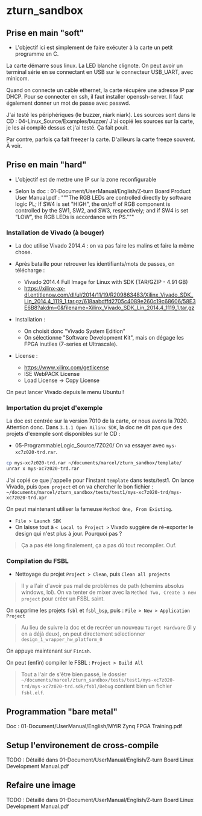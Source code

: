 # zturn_sandbox
## Prise en main "soft"
* L'objectif ici est simplement de faire exécuter à la carte un petit programme en C.

La carte démarre sous linux. La LED blanche clignote.
On peut avoir un terminal série en se connectant en USB sur le connecteur USB_UART, avec minicom.

Quand on connecte un cable ethernet, la carte récupère une adresse IP par DHCP. 
Pour se connecter en ssh, il faut installer openssh-server.
Il faut également donner un mot de passe avec passwd.

J'ai testé les périphériques (le buzzer, niark niark).
Les sources sont dans le CD : 04-Linux_Source/Examples/buzzer/
J'ai copié les sources sur la carte, je les ai compilé dessus et j'ai testé.
Ça fait pouit.

Par contre, parfois ça fait freezer la carte.
D'ailleurs la carte freeze souvent. À voir.

## Prise en main "hard"
* L'objectif est de mettre une IP sur la zone reconfigurable

* Selon la doc : 01-Document/UserManual/English/Z-turn Board Product User Manual.pdf : 
"""The RGB LEDs are controlled directly by software logic PL; If SW4 is set "HIGH",
the on/off of RGB component is controlled by the SW1, SW2, and SW3, respectively;
and if SW4 is set “LOW”, the RGB LEDs is accordance with PS."""

### Installation de Vivado (à bouger)
* La doc utilise Vivado 2014.4 : on va pas faire les malins et faire la même chose.
* Après bataille pour retrouver les identifiants/mots de passes, on télécharge :
	* Vivado 2014.4 Full Image for Linux with SDK (TAR/GZIP - 4.91 GB) 
	* https://xilinx-ax-dl.entitlenow.com/dl/ul/2014/11/19/R209863483/Xilinx_Vivado_SDK_Lin_2014.4_1119_1.tar.gz/618aabdffd2705c4089e260c19c68606/58E3E6B8?akdm=0&filename=Xilinx_Vivado_SDK_Lin_2014.4_1119_1.tar.gz

* Installation :
	* On choisit donc "Vivado System Edition"
	* On sélectionne "Software Development Kit", mais on dégage les FPGA inutiles (7-series et Ultrascale).

* License :
	* https://www.xilinx.com/getlicense
	* ISE WebPACK License
	* Load License -> Copy License

On peut lancer Vivado depuis le menu Ubuntu !

### Importation du projet d'exemple
La doc est centrée sur la version 7010 de la carte, or nous avons la 7020. Attention donc.
Dans `3.1.1 Open Xilinx SDK`, la doc ne dit pas que des projets d'exemple sont disponibles sur le CD :
* 05-ProgrammableLogic_Source/7Z020/
On va essayer avec `mys-xc7z020-trd.rar`.
```bash
cp mys-xc7z020-trd.rar ~/documents/marcel/zturn_sandbox/template/
unrar x mys-xc7z020-trd.rar
```
J'ai copié ce que j'appelle pour l'instant `template` dans tests/test1.
On lance Vivado, puis `Open project` et on va chercher le bon fichier : 
`~/documents/marcel/zturn_sandbox/tests/test1/mys-xc7z020-trd/mys-xc7z020-trd.xpr`

On peut maintenant utiliser la fameuse `Method One, From Existing`.
* `File > Launch SDK`
* On laisse tout à `< Local to Project >`
Vivado suggère de ré-exporter le design qui n'est plus à jour. Pourquoi pas ?
> Ça a pas été long finalement, ça a pas dû tout recompiler. Ouf.

### Compilation du FSBL
* Nettoyage du projet
`Project > Clean`, puis `Clean all projects`
> Il y a l'air d'avoir pas mal de problèmes de path (chemins absolus windows, lol).
> On va tenter de mixer avec la `Method Two, Create a new project` pour créer un FSBL saint.

On supprime les projets `fsbl` et `fsbl_bsp`, puis : 
`File > New > Application Project`
> Au lieu de suivre la doc et de recréer un nouveau `Target Hardware` (il y en a déjà deux), on peut directement sélectionner `design_1_wrapper_hw_platform_0`

On appuye maintenant sur `Finish`.

On peut (enfin) compiler le FSBL :
`Project > Build All`
> Tout a l'air de s'être bien passé, le dossier 
> `~/documents/marcel/zturn_sandbox/tests/test1/mys-xc7z020-trd/mys-xc7z020-trd.sdk/fsbl/Debug`
> contient bien un fichier `fsbl.elf`.

## Programmation "bare metal"
Doc : 01-Document/UserManual/English/MYiR Zynq FPGA Training.pdf

## Setup l'environement de cross-compile
TODO : Détaillé dans 01-Document/UserManual/English/Z-turn Board Linux Development Manual.pdf

## Refaire une image 
TODO : Détaillé dans 01-Document/UserManual/English/Z-turn Board Linux Development Manual.pdf


